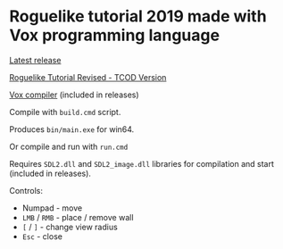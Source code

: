 # Roguelike tutorial 2019 made with Vox programming language

[Latest release](https://github.com/MrSmith33/rltut_2019/releases/latest)

[Roguelike Tutorial Revised - TCOD Version](http://rogueliketutorials.com/tutorials/tcod)

[Vox compiler](https://github.com/MrSmith33/vox) (included in releases)

Compile with `build.cmd` script.

Produces `bin/main.exe` for win64.

Or compile and run with `run.cmd`

Requires `SDL2.dll` and `SDL2_image.dll` libraries for compilation and start (included in releases).

Controls:
* Numpad - move
* `LMB` / `RMB` - place / remove wall
* `[` / `]` - change view radius
* `Esc` - close